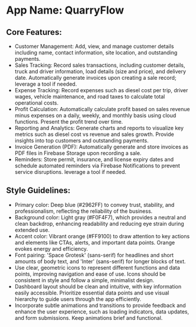 # **App Name**: QuarryFlow

## Core Features:

- Customer Management: Add, view, and manage customer details including name, contact information, site location, and outstanding payments.
- Sales Tracking: Record sales transactions, including customer details, truck and driver information, load details (size and price), and delivery date. Automatically generate invoices upon creating a sale record; leverage a tool if needed.
- Expense Tracking: Record expenses such as diesel cost per trip, driver wages, vehicle maintenance, and road taxes to calculate total operational costs.
- Profit Calculation: Automatically calculate profit based on sales revenue minus expenses on a daily, weekly, and monthly basis using cloud functions. Present the profit trend over time.
- Reporting and Analytics: Generate charts and reports to visualize key metrics such as diesel cost vs revenue and sales growth. Provide insights into top customers and outstanding payments.
- Invoice Generation (PDF): Automatically generate and store invoices as PDF files in Firebase Storage upon recording a sale.
- Reminders: Store permit, insurance, and license expiry dates and schedule automated reminders via Firebase Notifications to prevent service disruptions. leverage a tool if needed.

## Style Guidelines:

- Primary color: Deep blue (#2962FF) to convey trust, stability, and professionalism, reflecting the reliability of the business.
- Background color: Light gray (#F0F4F7), which provides a neutral and clean backdrop, enhancing readability and reducing eye strain during extended use.
- Accent color: Vibrant orange (#FF9100) to draw attention to key actions and elements like CTAs, alerts, and important data points. Orange evokes energy and efficiency.
- Font pairing: 'Space Grotesk' (sans-serif) for headlines and short amounts of body text, and 'Inter' (sans-serif) for longer blocks of text.
- Use clear, geometric icons to represent different functions and data points, improving navigation and ease of use. Icons should be consistent in style and follow a simple, minimalist design.
- Dashboard layout should be clean and intuitive, with key information easily accessible. Prioritize essential data points and use visual hierarchy to guide users through the app efficiently.
- Incorporate subtle animations and transitions to provide feedback and enhance the user experience, such as loading indicators, data updates, and form submissions. Keep animations brief and functional.